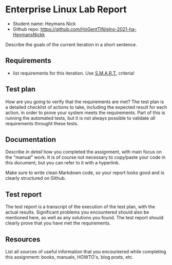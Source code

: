 # Enterprise Linux Lab Report

- Student name: Heymans Nick
- Github repo: <https://github.com/HoGentTIN/elnx-2021-ha-HeymansNickk>

Describe the goals of the current iteration in a short sentence.

## Requirements

- list requirements for this iteration. Use [S.M.A.R.T.](https://en.wikipedia.org/wiki/SMART_criteria) criteria!

## Test plan

How are you going to verify that the requirements are met? The test plan is a detailed checklist of actions to take, including the expected result for each action, in order to prove your system meets the requirements. Part of this is running the automated tests, but it is not always possible to validate *all* requirements throught these tests.

## Documentation

Describe *in detail* how you completed the assignment, with main focus on the "manual" work. It is of course not necessary to copy/paste your code in this document, but you can refer to it with a hyperlink.

Make sure to write clean Markdown code, so your report looks good and is clearly structured on Github.

## Test report

The test report is a transcript of the execution of the test plan, with the actual results. Significant problems you encountered should also be mentioned here, as well as any solutions you found. The test report should clearly prove that you have met the requirements.

## Resources

List all sources of useful information that you encountered while completing this assignment: books, manuals, HOWTO's, blog posts, etc.
